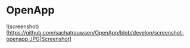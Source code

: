 # OpenApp

!(screenshot)[https://github.com/sachatrauwaen/OpenApp/blob/develop/screenshot-openapp.JPG|Screenshot]
